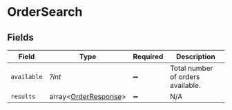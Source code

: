 # OrderSearch


## Fields

| Field                                                        | Type                                                         | Required                                                     | Description                                                  |
| ------------------------------------------------------------ | ------------------------------------------------------------ | ------------------------------------------------------------ | ------------------------------------------------------------ |
| `available`                                                  | *?int*                                                       | :heavy_minus_sign:                                           | Total number of orders available.                            |
| `results`                                                    | array<[OrderResponse](../../models/shared/OrderResponse.md)> | :heavy_minus_sign:                                           | N/A                                                          |